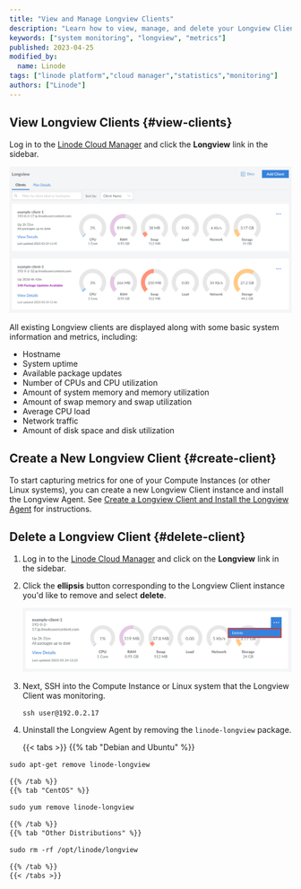 ```yaml
---
title: "View and Manage Longview Clients"
description: "Learn how to view, manage, and delete your Longview Clients."
keywords: ["system monitoring", "longview", "metrics"]
published: 2023-04-25
modified_by:
  name: Linode
tags: ["linode platform","cloud manager","statistics","monitoring"]
authors: ["Linode"]
---
```


## View Longview Clients {#view-clients}

Log in to the [Linode Cloud Manager](https://cloud.linode.com/) and click the **Longview** link in the sidebar.

![](longview-view-all.png)

All existing Longview clients are displayed along with some basic system information and metrics, including:

- Hostname
- System uptime
- Available package updates
- Number of CPUs and CPU utilization
- Amount of system memory and memory utilization
- Amount of swap memory and swap utilization
- Average CPU load
- Network traffic
- Amount of disk space and disk utilization

## Create a New Longview Client {#create-client}

To start capturing metrics for one of your Compute Instances (or other Linux systems), you can create a new Longview Client instance and install the Longview Agent. See [Create a Longview Client and Install the Longview Agent](/docs/products/tools/longview/get-started/) for instructions.

## Delete a Longview Client {#delete-client}

1.  Log in to the [Linode Cloud Manager](https://cloud.linode.com/dashboard) and click on the **Longview** link in the sidebar.

1.  Click the **ellipsis** button corresponding to the Longview Client instance you'd like to remove and select **delete**.

    ![Delete your Longview Client](longview-delete.png)

1.  Next, SSH into the Compute Instance or Linux system that the Longview Client was monitoring.

    ```command
    ssh user@192.0.2.17
    ```

5.  Uninstall the Longview Agent by removing the `linode-longview` package.

    {{< tabs >}}
    {{% tab "Debian and Ubuntu" %}}
```command
sudo apt-get remove linode-longview
```
    {{% /tab %}}
    {{% tab "CentOS" %}}
```command
sudo yum remove linode-longview
```
    {{% /tab %}}
    {{% tab "Other Distributions" %}}
```command
sudo rm -rf /opt/linode/longview
```
    {{% /tab %}}
    {{< /tabs >}}